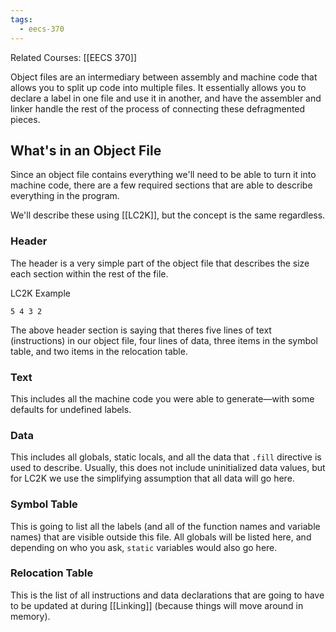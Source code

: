 ```yaml
---
tags:
  - eecs-370
---
```

Related Courses: [[EECS 370]]

Object files are an intermediary between assembly and machine code that allows you to split up code into multiple files. It essentially allows you to declare a label in one file and use it in another, and have the assembler and linker handle the rest of the process of connecting these defragmented pieces.

## What's in an Object File

Since an object file contains everything we'll need to be able to turn it into machine code, there are a few required sections that are able to describe everything in the program.

We'll describe these using [[LC2K]], but the concept is the same regardless.

### Header

The header is a very simple part of the object file that describes the size each section within the rest of the file.

LC2K Example
```
5 4 3 2
```

The above header section is saying that theres five lines of text (instructions) in our object file, four lines of data, three items in the symbol table, and two items in the relocation table. 
### Text 

This includes all the machine code you were able to generate—with some defaults for undefined labels.

### Data

This includes all globals, static locals, and all the data that `.fill` directive is used to describe. Usually, this does not include uninitialized data values, but for LC2K we use the simplifying assumption that all data will go here.

### Symbol Table

This is going to list all the labels (and all of the function names and variable names) that are visible outside this file. All globals will be listed here, and depending on who you ask, `static` variables would also go here.

### Relocation Table

This is the list of all instructions and data declarations that are going to have to be updated at during [[Linking]] (because things will move around in memory). 